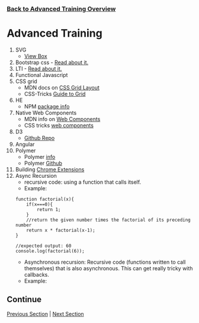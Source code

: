 ### [Back to Advanced Training Overview](./)

# Advanced Training

1.  SVG
    * [View Box](https://www.sarasoueidan.com/demos/interactive-svg-coordinate-system/)
2.  Bootstrap css - [Read about it.](https://getbootstrap.com/docs/3.3/css/)
3.  LTI - [Read about it.](https://www.imsglobal.org/activity/learning-tools-interoperability)
4.  Functional Javascript
5.  CSS grid
    * MDN docs on [CSS Grid Layout](https://developer.mozilla.org/en-US/docs/Web/CSS/CSS_Grid_Layout)
    * CSS-Tricks [Guide to Grid](https://css-tricks.com/snippets/css/complete-guide-grid/)
6.  HE
    * NPM [package info](https://www.npmjs.com/package/he)
7.  Native Web Components
    * MDN info on [Web Components](https://developer.mozilla.org/en-US/docs/Web/Web_Components)
    * CSS tricks [web components](https://css-tricks.com/modular-future-web-components/#article-header-id-0)
8.  D3
    * [Github Repo](https://github.com/d3/d3)
9.  Angular
10.  Polymer
        * Polymer [info](https://www.polymer-project.org/)
        * Polymer [Github](https://www.polymer-project.org/)
11. Building [Chrome Extensions](./2.%20extraTraining.md)
12. Async Recursion
    * recursive code: using a function that calls itself. 
    * Example: 
    ```
    function factorial(x){
        if(x===0){
            return 1;
        }
        //return the given number times the factorial of its preceding number
        return x * factorial(x-1);
    }

    //expected output: 60
    console.log(factorial(6));
    ```
    * Asynchronous recursion: Recursive code (functions written to call themselves) that is also asynchronous. This can get really tricky with callbacks.
    * Example:

## Continue

[Previous Section](./) | [Next Section](./2.%20extraTraining.md)
